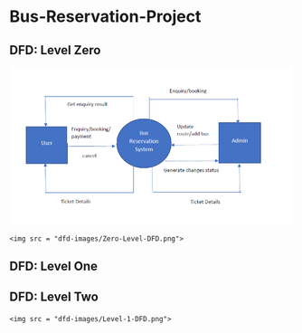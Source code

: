# Bus-Reservation-Project
  
## DFD: Level Zero  

![Level0](dfd-images/Zero-Level-DFD.png)
    
    <img src = "dfd-images/Zero-Level-DFD.png">    
      
        
 ## DFD: Level One  
 ## DFD: Level Two
 
         
    <img src = "dfd-images/Level-1-DFD.png">
